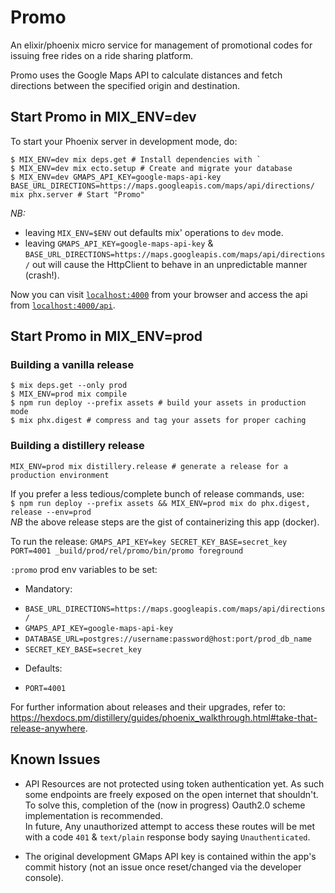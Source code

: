 # Promo

An elixir/phoenix micro service for management of promotional codes for issuing
free rides on a ride sharing platform.

Promo uses the Google Maps API to calculate distances and fetch directions between
the specified origin and destination.

## Start Promo in MIX_ENV=dev

To start your Phoenix server in development mode, do:

```
$ MIX_ENV=dev mix deps.get # Install dependencies with `
$ MIX_ENV=dev mix ecto.setup # Create and migrate your database
$ MIX_ENV=dev GMAPS_API_KEY=google-maps-api-key BASE_URL_DIRECTIONS=https://maps.googleapis.com/maps/api/directions/ mix phx.server # Start "Promo"
```

*NB:*

* leaving `MIX_ENV=$ENV` out defaults mix' operations to `dev` mode.
* leaving `GMAPS_API_KEY=google-maps-api-key` & `BASE_URL_DIRECTIONS=https://maps.googleapis.com/maps/api/directions/` out will cause the HttpClient to behave in an unpredictable manner (crash!). 


Now you can visit [`localhost:4000`](http://localhost:4000) from your browser and access the api from
[`localhost:4000/api`](http://localhost:4000/api).

## Start Promo in MIX_ENV=prod

### Building a vanilla release

```
$ mix deps.get --only prod
$ MIX_ENV=prod mix compile
$ npm run deploy --prefix assets # build your assets in production mode
$ mix phx.digest # compress and tag your assets for proper caching
```

### Building a distillery release

`MIX_ENV=prod mix distillery.release # generate a release for a production environment`

If you prefer a less tedious/complete bunch of release commands, use:   
`$ npm run deploy --prefix assets && MIX_ENV=prod mix do phx.digest, release --env=prod`   
*NB* the above release steps are the gist of containerizing this app (docker).

To run the release:
`GMAPS_API_KEY=key SECRET_KEY_BASE=secret_key PORT=4001 _build/prod/rel/promo/bin/promo foreground`

`:promo` prod env variables to be set:

- Mandatory:
* `BASE_URL_DIRECTIONS=https://maps.googleapis.com/maps/api/directions/`
* `GMAPS_API_KEY=google-maps-api-key`
* `DATABASE_URL=postgres://username:password@host:port/prod_db_name`
* `SECRET_KEY_BASE=secret_key`

- Defaults:

* `PORT=4001`

For further information about releases and their upgrades, refer to:
https://hexdocs.pm/distillery/guides/phoenix_walkthrough.html#take-that-release-anywhere.   

## Known Issues

* API Resources are not protected using token authentication yet. As such some endpoints are freely 
exposed on the open internet that shouldn't.  
To solve this, completion of the (now in progress) Oauth2.0 scheme implementation is recommended.   
In future, Any unauthorized attempt to access these routes will be met with a code `401` & `text/plain` response body saying `Unauthenticated`.

* The original development GMaps API key is contained within the app's commit history
(not an issue once reset/changed via the developer console).
